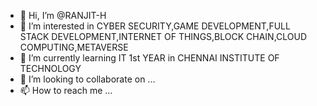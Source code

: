 - 👋 Hi, I’m @RANJIT-H
- 👀 I’m interested in CYBER SECURITY,GAME DEVELOPMENT,FULL STACK DEVELOPMENT,INTERNET OF THINGS,BLOCK CHAIN,CLOUD COMPUTING,METAVERSE
- 🌱 I’m currently learning IT 1st YEAR in CHENNAI INSTITUTE OF TECHNOLOGY
- 💞️ I’m looking to collaborate on ...
- 📫 How to reach me ...

<!---
RANJIT-H/RANJIT-H is a ✨ special ✨ repository because its `README.md` (this file) appears on your GitHub profile.
You can click the Preview link to take a look at your changes.
--->
